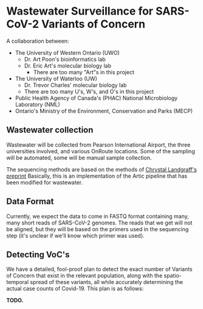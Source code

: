 # Wastewater Surveillance for SARS-CoV-2 Variants of Concern

A collaboration between:

- The University of Western Ontario (UWO)
    - Dr. Art Poon's bioinformatics lab
    - Dr. Eric Art's molecular biology lab
        - There are too many "Art"s in this project
- The University of Waterloo (UW)
    - Dr. Trevor Charles' molecular biology lab
    - There are too many U's, W's, and O's in this project
- Public Health Agency of Canada's (PHAC) National Microbiology Laboratory (NML)
- Ontario's Ministry of the Environment, Conservation and Parks (MECP)

## Wastewater collection

Wastewater will be collected from Pearson International Airport, the three universities involved, and various OnRoute locations. Some of the sampling will be automated, some will be manual sample collection.

The sequencing methods are based on the methods of [Chrystal Landgraff's preprint](http://medrxiv.org/lookup/doi/10.1101/2021.03.11.21253409)
Basically, this is an implementation of the Artic pipeline that has been modified for wastewater.


## Data Format

Currently, we expect the data to come in FASTQ format containing many, many short reads of SARS-CoV-2 genomes.
The reads that we get will not be aligned, but they will be based on the primers used in the sequencing step (it's unclear if we'll know which primer was used).

## Detecting VoC's

We have a detailed, fool-proof plan to detect the exact number of Variants of Concern that exist in the relevant population, along with the spatio-temporal spread of these variants, all while accurately determining the actual case counts of Covid-19.
This plan is as follows: 

**TODO.**


